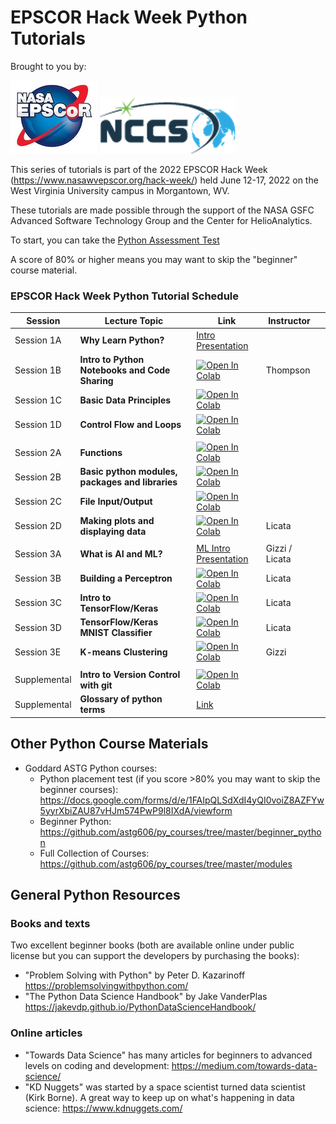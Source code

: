 #  EPSCOR Hack Week Python Tutorials 

Brought to you by: 

 ![Logo](images/NASAEPSCoR.png)  ![NCCS](images/nccs_logo.png) 

This series of tutorials is part of the 2022 EPSCOR Hack Week (<a href="https://www.nasawvepscor.org/hack-week/">https://www.nasawvepscor.org/hack-week/</a>) held June 12-17, 2022 on the West Virginia University campus in Morgantown, WV.

These tutorials are made possible through the support of the NASA GSFC Advanced Software Technology Group and the Center for HelioAnalytics.  

To start, you can take the <a href="https://forms.gle/PTV6xFCA21NYkqfp9">Python Assessment Test</a>

A score of 80% or higher means you may want to skip the "beginner" course material.


### EPSCOR Hack Week Python Tutorial Schedule


| Session | Lecture Topic | Link | Instructor ||
|------|---------------|------------------|----------|-----------|
| Session 1A | **Why Learn Python?** | [Intro Presentation](https://docs.google.com/presentation/d/1A7Gesz8DzXBZ-tRLvcRfsX09E0PTj1RRyCEWcmuc1d0/edit#slide=id.gb98c9bbaa9_0_8) |  |
| Session 1B | **Intro to Python Notebooks and Code Sharing**  | [![Open In Colab](https://colab.research.google.com/assets/colab-badge.svg)](https://colab.research.google.com/drive/10ra_L1i5zXgx3Z22TMMj0kQNf0-XXf-b#scrollTo=R4KFgMgoN64V) | Thompson |
| Session 1C | **Basic Data Principles**  | [![Open In Colab](https://colab.research.google.com/assets/colab-badge.svg)](https://drive.google.com/file/d/1Df05mzLTyJvy-aWXO93RsYCMm6Uj5eFN/view?usp=sharing) | | |
| Session 1D | **Control Flow and Loops**  | [![Open In Colab](https://colab.research.google.com/assets/colab-badge.svg)](https://colab.research.google.com/drive/1GLAn3eduzRaQmKWOONEW3kf0JXOIYAAm?usp=sharing) |  ||
||||||
| Session 2A | **Functions** | [![Open In Colab](https://colab.research.google.com/assets/colab-badge.svg)](https://colab.research.google.com/drive/1YA5qDA82ZWCpkmtpYvjb01xaADwkkCSf?usp=sharing) |  ||
| Session 2B | **Basic python modules, packages and libraries** | [![Open In Colab](https://colab.research.google.com/assets/colab-badge.svg)](https://colab.research.google.com/drive/1Df05mzLTyJvy-aWXO93RsYCMm6Uj5eFN) |  ||
| Session 2C | **File Input/Output**  | [![Open In Colab](https://colab.research.google.com/assets/colab-badge.svg)](https://colab.research.google.com/drive/1G9aUA4qMKnYtf1jMKZHD6IE-G1atnd9l?usp=sharing) |  ||
| Session 2D | **Making plots and displaying data**  | [![Open In Colab](https://colab.research.google.com/assets/colab-badge.svg)](https://colab.research.google.com/drive/1VN57MV8kRBv7VJ4-So5Uy9OvCCpiii1T?usp=sharing) | Licata ||
||||||
| Session 3A | **What is AI and ML?**  | [ML Intro Presentation](https://docs.google.com/presentation/d/1JpfpuwPg_NZ8CITOkY-Z92a7MIhjHQL9BC0VW3G_vVU/edit?usp=sharing) | Gizzi / Licata ||
| Session 3B | **Building a Perceptron**  | [![Open In Colab](https://colab.research.google.com/assets/colab-badge.svg)](https://colab.research.google.com/drive/1ei7FbDQa7CE3gXILkKtxy170QHqWAUOm?usp=sharing) | Licata ||
| Session 3C | **Intro to TensorFlow/Keras**  | [![Open In Colab](https://colab.research.google.com/assets/colab-badge.svg)](https://colab.research.google.com/drive/1vVx6uv3b78zRHZCc33W4nlMsfFslvAJL?usp=sharing) | Licata ||
| Session 3D | **TensorFlow/Keras MNIST Classifier**  | [![Open In Colab](https://colab.research.google.com/assets/colab-badge.svg)](https://colab.research.google.com/drive/1Jfvcqz67BpuNf623yAfyuO_v5cJAbJk5?usp=sharing) | Licata ||
| Session 3E | **K-means Clustering**  | [![Open In Colab](https://colab.research.google.com/assets/colab-badge.svg)](https://colab.research.google.com/drive/1ApiMYszey1ruCn70xYpkVxh6rouaJTq0?usp=sharing) | Gizzi ||
||||||
| Supplemental | **Intro to Version Control with git** | [![Open In Colab](https://colab.research.google.com/assets/colab-badge.svg)](https://colab.research.google.com/drive/1ApiMYszey1ruCn70xYpkVxh6rouaJTq0?usp=sharing)|||
| Supplemental | **Glossary of python terms** | [Link](https://github.com/HelioAnalytics/EPSCOR_Hackweek/blob/master/Course%20Materials/Python_glossary.ipynb)|||

## Other Python Course Materials

- Goddard ASTG Python courses:  
    - Python placement test (if you score >80% you may want to skip the beginner courses):  https://docs.google.com/forms/d/e/1FAIpQLSdXdI4yQI0voiZ8AZFYw5yyrXbiZAU87vHJm574PwP9l8IXdA/viewform
    - Beginner Python: https://github.com/astg606/py_courses/tree/master/beginner_python
    - Full Collection of Courses: https://github.com/astg606/py_courses/tree/master/modules

## General Python Resources

### Books and texts 
Two excellent beginner books (both are available online under public license but you can support the developers by purchasing the books): 
- "Problem Solving with Python" by Peter D. Kazarinoff https://problemsolvingwithpython.com/
- "The Python Data Science Handbook" by Jake VanderPlas https://jakevdp.github.io/PythonDataScienceHandbook/ 

### Online articles 
- "Towards Data Science" has many articles for beginners to advanced levels on coding and development:  https://medium.com/towards-data-science/
- "KD Nuggets" was started by a space scientist turned data scientist (Kirk Borne). A great way to keep up on what's happening in data science:  https://www.kdnuggets.com/ 

